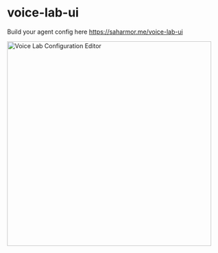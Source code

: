 # voice-lab-ui
Build your agent config here https://saharmor.me/voice-lab-ui

<img width="476" alt="Voice Lab Configuration Editor" src="https://github.com/user-attachments/assets/4850547d-133c-43ee-aec0-a68e64bdec46">
